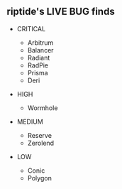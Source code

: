 ## riptide's LIVE BUG finds

- CRITICAL
  - Arbitrum
  - Balancer
  - Radiant
  - RadPie
  - Prisma
  - Deri

- HIGH
  - Wormhole
 
- MEDIUM
  - Reserve
  - Zerolend
 
- LOW
  - Conic
  - Polygon

<!--
**0xriptide/0xriptide** is a ✨ _special_ ✨ repository because its `README.md` (this file) appears on your GitHub profile.

Here are some ideas to get you started:

- 🔭 I’m currently working on ...
- 🌱 I’m currently learning ...
- 👯 I’m looking to collaborate on ...
- 🤔 I’m looking for help with ...
- 💬 Ask me about ...
- 📫 How to reach me: ...
- 😄 Pronouns: ...
- ⚡ Fun fact: ...
-->

